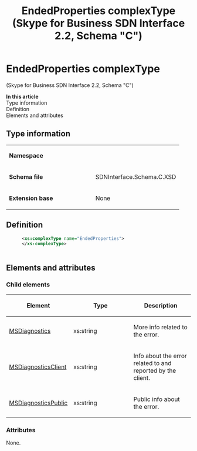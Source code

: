﻿---
title: EndedProperties complexType (Skype for Business SDN Interface 2.2, Schema "C")
TOCTitle: EndedProperties complexType
ms:assetid: 1a4ba994-1635-f7a6-dce5-6c2328b07aed
ms:mtpsurl: https://msdn.microsoft.com/en-us/library/Mt429349(v=office.16)
ms:contentKeyID: 68250790
ms.date: 08/24/2015
mtps_version: v=office.16
dev_langs:
- xml
---

# EndedProperties complexType 

(Skype for Business SDN Interface 2.2, Schema \"C\")

**In this article**  
Type information  
Definition  
Elements and attributes  

## Type information

<table>
<colgroup>
<col style="width: 50%" />
<col style="width: 50%" />
</colgroup>
<tbody>
<tr class="odd">
<td><p><strong>Namespace</strong></p></td>
<td><p></p></td>
</tr>
<tr class="even">
<td><p><strong>Schema file</strong></p></td>
<td><p>SDNInterface.Schema.C.XSD</p></td>
</tr>
<tr class="odd">
<td><p><strong>Extension base</strong></p></td>
<td><p>None</p></td>
</tr>
</tbody>
</table>


## Definition

```xml
      <xs:complexType name="EndedProperties">
      </xs:complexType>
      
```

## Elements and attributes

### Child elements

<table>
<colgroup>
<col style="width: 33%" />
<col style="width: 33%" />
<col style="width: 33%" />
</colgroup>
<thead>
<tr class="header">
<th><p>Element</p></th>
<th><p>Type</p></th>
<th><p>Description</p></th>
</tr>
</thead>
<tbody>
<tr class="odd">
<td><p><a href="msdiagnostics-element-endedproperties-complextype-skype-for-business-sdn-interface-2-2-schema-c.md">MSDiagnostics</a></p></td>
<td><p>xs:string</p></td>
<td><p>More info related to the error.</p></td>
</tr>
<tr class="even">
<td><p><a href="msdiagnosticsclient-element-endedproperties-complextype-skype-for-business-sdn-interface-2-2-schema-c.md">MSDiagnosticsClient</a></p></td>
<td><p>xs:string</p></td>
<td><p>Info about the error related to and reported by the client.</p></td>
</tr>
<tr class="odd">
<td><p><a href="msdiagnosticspublic-element-endedproperties-complextype-skype-for-business-sdn-interface-2-2-schema-c.md">MSDiagnosticsPublic</a></p></td>
<td><p>xs:string</p></td>
<td><p>Public info about the error.</p></td>
</tr>
</tbody>
</table>


### Attributes

None.

